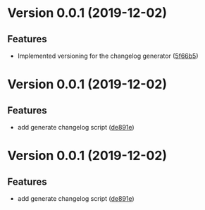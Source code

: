 # Version 0.0.1 (2019-12-02)

## Features
* Implemented versioning for the changelog generator ([5f66b5](https://github.com/stefannieuwenhuis/databindr/commit/5f66b5b79f417de5e5aec730848051153dc05a84))

# Version 0.0.1 (2019-12-02)

## Features
* add generate changelog script ([de891e](https://github.com/stefannieuwenhuis/databindr/commit/de891eb2ff1b42b9659a5705e863970c47b24bce))

# Version 0.0.1 (2019-12-02)

## Features
* add generate changelog script ([de891e](https://github.com/stefannieuwenhuis/databindr/commit/de891eb2ff1b42b9659a5705e863970c47b24bce))

